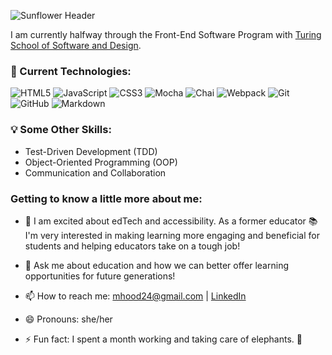 ![Sunflower Header](https://user-images.githubusercontent.com/102000070/194622610-a4330c3d-feab-4681-bdc1-bfb8c765195c.png)

I am currently halfway through the Front-End Software Program with [Turing School of Software and Design](https://turing.edu/). 

### 🌱 Current Technologies:
![HTML5](https://img.shields.io/badge/html5-%23E34F26.svg?style=for-the-badge&logo=html5&logoColor=white)
![JavaScript](https://img.shields.io/badge/javascript-%23323330.svg?style=for-the-badge&logo=javascript&logoColor=%23F7DF1E)
![CSS3](https://img.shields.io/badge/css3-%231572B6.svg?style=for-the-badge&logo=css3&logoColor=white)
![Mocha](https://img.shields.io/badge/-mocha-%238D6748?style=for-the-badge&logo=mocha&logoColor=white)
![Chai](https://img.shields.io/badge/chai-A30701?style=for-the-badge&logo=chai&logoColor=white)
![Webpack](https://img.shields.io/badge/webpack-%238DD6F9.svg?style=for-the-badge&logo=webpack&logoColor=black)
![Git](https://img.shields.io/badge/git-%23F05033.svg?style=for-the-badge&logo=git&logoColor=white)
![GitHub](https://img.shields.io/badge/github-%23121011.svg?style=for-the-badge&logo=github&logoColor=white)
![Markdown](https://img.shields.io/badge/markdown-%23000000.svg?style=for-the-badge&logo=markdown&logoColor=white)

### 💡 Some Other Skills:
- Test-Driven Development (TDD)
- Object-Oriented Programming (OOP)
- Communication and Collaboration

### Getting to know a little more about me:

- 🎉 I am excited about edTech and accessibility. As a former educator 📚 I'm very interested in making learning more engaging and beneficial for students and helping educators take on a tough job!

- 💬 Ask me about education and how we can better offer learning opportunities for future generations!

- 📫 How to reach me: mhood24@gmail.com | [LinkedIn](https://www.linkedin.com/in/marianne-barton-1307/) 

- 😄 Pronouns: she/her

- ⚡ Fun fact: I spent a month working and taking care of elephants. 🐘
<!--
**mhbarton/mhbarton** is a ✨ _special_ ✨ repository because its `README.md` (this file) appears on your GitHub profile.
-->
